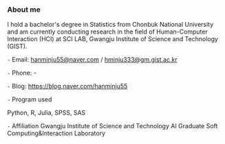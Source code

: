 ### About me

<!--
**hmj555/hmj555** is a ✨ _special_ ✨ repository because its `README.md` (this file) appears on your GitHub profile.

Here are some ideas to get you started:

- 🔭 I’m currently working on ...
- 🌱 I’m currently learning ...
- 👯 I’m looking to collaborate on ...
- 🤔 I’m looking for help with ...
- 💬 Ask me about ...
- 📫 How to reach me: ...
- 😄 Pronouns: ...
- ⚡ Fun fact: ...


--> I hold a bachelor's degree in Statistics from Chonbuk National University and am currently conducting research in the field of Human-Computer Interaction (HCI) at SCI LAB, Gwangju Institute of Science and Technology (GIST).

<br/>



`-` Email: hanminju55@naver.com / hminju333@gm.gist.ac.kr

`-` Phone: -

`-` Blog: https://blog.naver.com/hanminju55



`-` Program used

Python, R, Julia, SPSS, SAS


`-` Affiliation
Gwangju Institute of Science and Technology
AI Graduate 
Soft Computing&Interaction Laboratory
